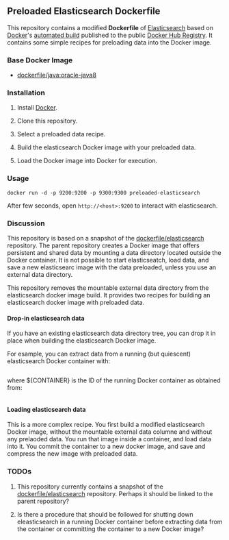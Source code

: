 ## Preloaded Elasticsearch Dockerfile

This repository contains a modified **Dockerfile** of [Elasticsearch](http://www.elasticsearch.org/)
based on  [Docker](https://www.docker.com/)'s [automated build](https://registry.hub.docker.com/u/dockerfile/elasticsearch/)
published to the public [Docker Hub Registry](https://registry.hub.docker.com/).  It contains some simple
recipes for preloading data into the Docker image.

### Base Docker Image

* [dockerfile/java:oracle-java8](http://dockerfile.github.io/#/java)

### Installation

1. Install [Docker](https://www.docker.com/).

2. Clone this repository.

3. Select a preloaded data recipe.

4. Build the elasticsearch Docker image with your preloaded data.

5. Load the Docker image into Docker for execution.

### Usage

```docker load -i preloaded-elasticsearch.tar.gz
docker run -d -p 9200:9200 -p 9300:9300 preloaded-elasticsearch
```

After few seconds, open `http://<host>:9200` to interact with elasticsearch.

### Discussion

This repository is based on a snapshot of the
[dockerfile/elasticsearch](https://github.com/dockerfile/elasticsearch)
repository.  The parent repository creates a Docker image that offers
persistent and shared data by mounting a data directory located outside the
Docker container. It is not possible to start elasticseatch, load data, and
save a new elasticsearc image with the data preloaded, unless you use an
external data directory.

This repository removes the mountable external data directory from the
elasticsearch docker image build. It provides two recipes for building
an elasticsearch docker image with preloaded data.

#### Drop-in elasticsearch data

If you have an existing elasticsearch data directory tree, you can drop it in
place when building the elasticsearch Docker image.

For esample, you can extract data from a running (but quiescent) elasticsearch
Docker container with:

```docker cp ${CONTAINER}/usr/share/elasticsearch/data extracted-data
```

where ${CONTAINER} is the ID of the running Docker container as obtained from:

```docker ps
```

#### Loading elasticsearch data

This is a more complex recipe. You first build a modified elasticsearch Docker
image, without the mountable external data columne and without any prelaoded
data.  You run that image inside a container, and load data into it. You
commit the container to a new docker image, and save and compress the
new image with preloaded data.


### TODOs

1. This repository currently contains a snapshot of the [dockerfile/elasticsearch](https://github.com/dockerfile/elasticsearch) repository. Perhaps it should be linked to the parent repository?

2. Is there a procedure that should be followed for shutting down eleasticsearch in a running Docker container before extracting data from the container or committing the container to a new Docker image?
